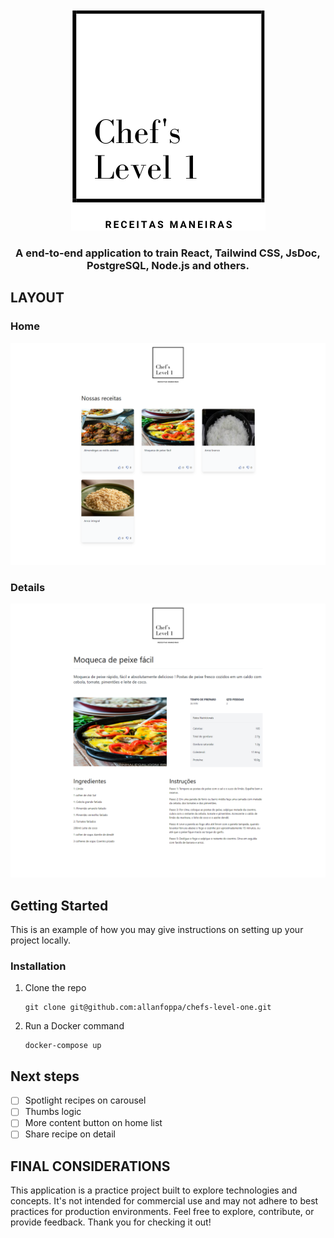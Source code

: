 <!-- PROJECT LOGO -->
<!-- markdownlint-disable -->
<div align="center" style="margin-top: 24px">
  <img src="./app/src/assets/images/logo.png" alt="Logo" />
  <h3 align="center">A end-to-end application to train React, Tailwind CSS, JsDoc, PostgreSQL, Node.js and others.</h3>
</div>
<!-- markdownlint-disable -->

<!-- LAYOUT PREVIEW -->
## LAYOUT

### Home

![Home](.github/chefs-level-one-home.png)

### Details

![Details](.github/chefs-level-one-detail.png)

<!-- GETTING STARTED -->
## Getting Started

This is an example of how you may give instructions on setting up your project locally.

### Installation

1. Clone the repo

   ```shell
   git clone git@github.com:allanfoppa/chefs-level-one.git
   ```

2. Run a Docker command

   ```shell
   docker-compose up
   ```

## Next steps

- [ ] Spotlight recipes on carousel
- [ ] Thumbs logic
- [ ] More content button on home list
- [ ] Share recipe on detail

## FINAL CONSIDERATIONS

This application is a practice project built to explore technologies and concepts. It's not intended for commercial use and may not adhere to best practices for production environments.
Feel free to explore, contribute, or provide feedback. Thank you for checking it out!

